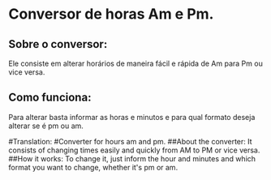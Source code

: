 # Conversor de horas Am e Pm.
## Sobre o conversor:
Ele consiste em alterar horários de maneira fácil e rápida de Am para Pm ou vice versa.
## Como funciona:
Para alterar basta informar as horas e minutos e para qual formato deseja alterar se é pm ou am.

#Translation:
#Converter for hours am and pm.
##About the converter:
It consists of changing times easily and quickly from AM to PM or vice versa.
##How it works:
To change it, just inform the hour and minutes and which format you want to change, whether it's pm or am.